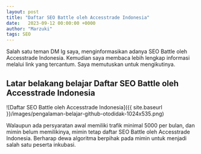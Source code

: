 ```yaml
---
layout: post
title: "Daftar SEO Battle oleh Accesstrade Indonesia"
date:   2023-09-12 00:00:00 +0000
author: "Marzuki"
tags: SEO
---
```


Salah satu teman DM Ig saya, menginformasikan adanya SEO Battle oleh Accesstrade Indonesia. Kemudian saya membaca lebih lengkap informasi melalui link yang tercantum. Saya memutuskan untuk mengikutinya.

## Latar belakang belajar Daftar SEO Battle oleh Accesstrade Indonesia

![Daftar SEO Battle oleh Accesstrade Indonesia]({{ site.baseurl }}/images/pengalaman-belajar-github-otodidak-1024x535.png)

Walaupun ada persyaratan awal memiliki trafik minimal 5000 per bulan, dan mimin belum memilikinya, mimin tetap daftar SEO Battle oleh Accesstrade Indonesia. Berharap dewa algoritma berpihak pada mimin untuk menjadi salah satu peserta inkubasi.